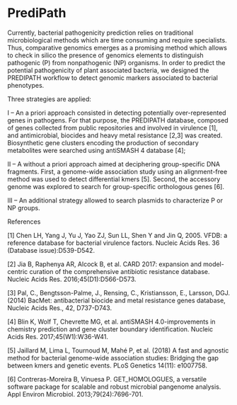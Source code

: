 # PrediPath

  Currently, bacterial pathogenicity prediction relies on traditional microbiological methods which are time consuming and require specialists. Thus, comparative genomics emerges as a promising method which allows to check in silico the presence of genomics elements to distinguish pathogenic (P) from nonpathogenic (NP) organisms. In order to predict the potential pathogenicity of plant associated bacteria, we designed the PREDIPATH workflow to detect genomic markers associated to bacterial phenotypes.

Three strategies are applied:

   I – An a priori approach consisted in detecting potentially over-represented genes in pathogens. For that purpose, the PREDIPATH database, composed of genes collected from public repositories and involved in virulence [1], and antimicrobial, biocides and heavy metal resistance [2,3] was created. Biosynthetic gene clusters encoding the production of secondary metabolites were searched using antiSMASH 4 database [4]; 

   II – A without a priori approach aimed at deciphering group-specific DNA fragments. First, a genome-wide association study using an alignment-free method was used to detect differential kmers [5]. Second, the accessory genome was explored to search for group-specific orthologous genes [6].

   III – An additional strategy allowed to search plasmids to characterize P or NP groups.





References

[1] Chen LH, Yang J, Yu J, Yao ZJ, Sun LL, Shen Y and Jin Q, 2005. VFDB: a reference database for bacterial virulence factors. Nucleic Acids Res. 36 (Database issue):D539-D542.

[2] Jia B, Raphenya AR, Alcock B, et al. CARD 2017: expansion and model-centric curation of the comprehensive antibiotic resistance database. Nucleic Acids Res. 2016;45(D1):D566-D573.

[3] Pal, C., Bengtsson-Palme, J., Rensing, C., Kristiansson, E., Larsson, DGJ. (2014) BacMet: antibacterial biocide and metal resistance genes database, Nucleic Acids Res., 42, D737-D743.

[4] Blin K, Wolf T, Chevrette MG, et al. antiSMASH 4.0-improvements in chemistry prediction and gene cluster boundary identification. Nucleic Acids Res. 2017;45(W1):W36-W41.

[5] Jaillard M, Lima L, Tournoud M, Mahé P, et al. (2018) A fast and agnostic method for bacterial genome-wide association studies: Bridging the gap between kmers and genetic events. PLoS Genetics 14(11): e1007758.

[6] Contreras-Moreira B, Vinuesa P. GET_HOMOLOGUES, a versatile software package for scalable and robust microbial pangenome analysis. Appl Environ Microbiol. 2013;79(24):7696-701.
